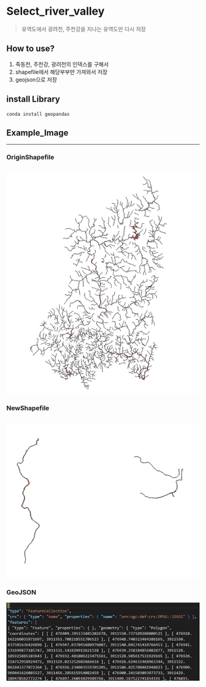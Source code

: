 # Select_river_valley
> 유역도에서 광려천, 주천강을 지나는 유역도만 다시 저장

## How to use?
1. 죽동천, 주천강, 광려천의 인덱스를 구해서
2. shapefile에서 해당부부만 가져와서 저장
3. geojson으로 저장

## install Library
```
conda install geopandas
```

## Example_Image
---
### OriginShapefile
![Origin](Example_Image/%EC%9C%A0%EC%97%AD%EB%8F%84.PNG)
---
### NewShapefile
![New](Example_Image/new_%EC%9C%A0%EC%97%AD%EB%8F%84.PNG)
---
### GeoJSON
![GeoJSON](Example_Image/geojson.PNG)
